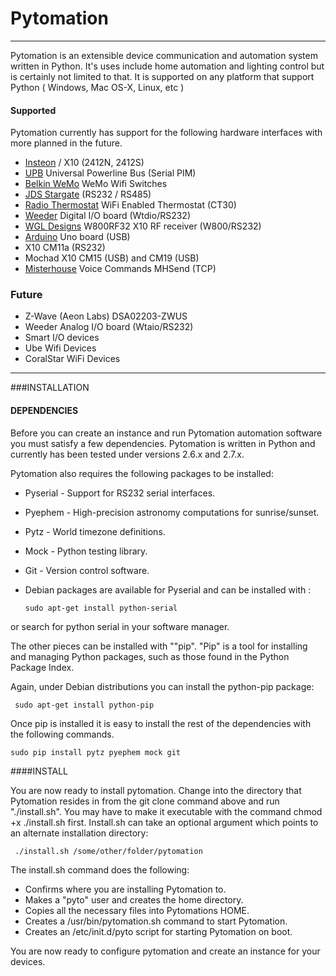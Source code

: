 # Pytomation

---

Pytomation is an extensible device communication and automation system written in Python. It's uses 
include home automation and lighting control but is certainly not limited to 
that.  It is supported on any platform that support Python ( Windows, Mac OS-X, Linux, etc )

#### Supported
Pytomation currently has support for the following hardware interfaces with 
more planned in the future.

   - [Insteon](http://www.insteon.com/) / X10 (2412N, 2412S)
   - [UPB](http://www.pulseworx.com/products/products_.htm) Universal Powerline Bus (Serial PIM)
   - [Belkin WeMo](http://www.belkin.com/us/Products/home-automation/c/wemo-home-automation)  WeMo Wifi Switches 
   - [JDS Stargate](http://www.jdstechnologies.com/stargate.html) (RS232 / RS485)
   - [Radio Thermostat](http://www.radiothermostat.com/ ) WiFi Enabled Thermostat (CT30)
   - [Weeder](http://www.weedtech.com/) Digital I/O board (Wtdio/RS232)
   - [WGL Designs](http://wgldesigns.com/w800.html) W800RF32 X10 RF receiver (W800/RS232)
   - [Arduino](http://www.arduino.cc) Uno board (USB)
   - X10 CM11a (RS232)
   - Mochad X10 CM15 (USB) and CM19 (USB)
   - [Misterhouse](http://misterhouse.sourceforge.net/) Voice Commands MHSend (TCP)

### Future
   - Z-Wave (Aeon Labs) DSA02203-ZWUS
   - Weeder Analog I/O board (Wtaio/RS232)
   - Smart I/O devices
   - Ube Wifi Devices
   - CoralStar WiFi Devices

---

###INSTALLATION


#### DEPENDENCIES

Before you can create an instance and run Pytomation automation software you must satisfy a few dependencies. Pytomation is written in Python and currently has been tested under versions 2.6.x and 2.7.x.


Pytomation also requires the following packages to be installed:
 

 - Pyserial - Support for RS232 serial interfaces.
 - Pyephem - High-precision astronomy computations for sunrise/sunset.
 - Pytz - World timezone definitions.
 - Mock - Python testing library.
 - Git - Version control software.
 - Debian packages are available for Pyserial and can be installed with : 

     

       sudo apt-get install python-serial 
or search for python serial in your software manager.


The other pieces can be installed with ""pip". "Pip" is a tool for installing and managing Python packages, such as those found in the Python Package Index.


Again, under Debian distributions you can install the python-pip package: 

     sudo apt-get install python-pip

     
Once pip is installed it is easy to install the rest of the dependencies with the following commands.


    sudo pip install pytz pyephem mock git

    
####INSTALL


You are now ready to install pytomation. Change into the directory that Pytomation resides in from the git clone command above and run "./install.sh". You may have to make it executable with the command chmod +x ./install.sh first. Install.sh can take an optional argument which points to an alternate installation directory:

     ./install.sh /some/other/folder/pytomation

     
The install.sh command does the following:
 

  - Confirms where you are installing Pytomation to.
  - Makes a "pyto" user and creates the home directory.
  - Copies all the necessary files into Pytomations HOME.
  - Creates a /usr/bin/pytomation.sh command to start Pytomation.
  - Creates an /etc/init.d/pyto script for starting Pytomation on boot.

You are now ready to configure pytomation and create an instance for your devices.

